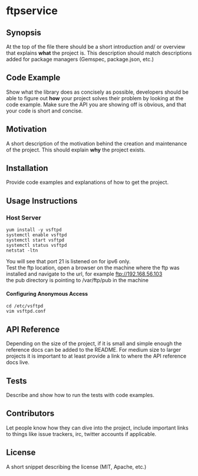 # ftpservice  
## Synopsis

At the top of the file there should be a short introduction and/ or overview that explains **what** the project is. This description should match descriptions added for package managers (Gemspec, package.json, etc.)

## Code Example

Show what the library does as concisely as possible, developers should be able to figure out **how** your project solves their problem by looking at the code example. Make sure the API you are showing off is obvious, and that your code is short and concise.

## Motivation

A short description of the motivation behind the creation and maintenance of the project. This should explain **why** the project exists.

## Installation

Provide code examples and explanations of how to get the project.

## Usage Instructions  
### Host Server  

```
yum install -y vsftpd
systemctl enable vsftpd
systemctl start vsftpd
systemctl status vsftpd
netstat -ltn
```
You will see that port 21 is listened on for ipv6 only.  
Test the ftp location, open a browser on the machine where the ftp was installed and navigate to the url, for example ftp://192.168.56.103  
the pub directory is pointing to /var/ftp/pub in the machine  
#### Configuring Anonymous Access  
```
cd /etc/vsftpd
vim vsftpd.conf
```


## API Reference

Depending on the size of the project, if it is small and simple enough the reference docs can be added to the README. For medium size to larger projects it is important to at least provide a link to where the API reference docs live.

## Tests

Describe and show how to run the tests with code examples.

## Contributors

Let people know how they can dive into the project, include important links to things like issue trackers, irc, twitter accounts if applicable.

## License

A short snippet describing the license (MIT, Apache, etc.)
